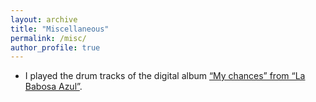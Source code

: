 ```yaml
---
layout: archive
title: "Miscellaneous"
permalink: /misc/
author_profile: true
---
```


- I played the drum tracks of the digital album [“My chances” from “La Babosa Azul”](https://lababosaazul.bandcamp.com/album/my-chances).

<!--- [Pint of Sciente Brasil](https://pintofscience.com.br/). Evento em [São Mateus/ES](https://pintofscience.com.br/events/sao-mateus)
  ![Pint of Science](/images/pint.png)-->
